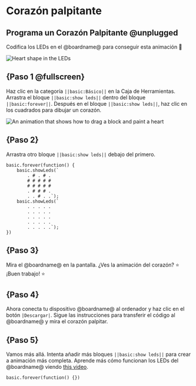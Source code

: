 # Corazón palpitante

## Programa un Corazón Palpitante @unplugged

Codifica los LEDs en el @boardname@ para conseguir esta animación 💖

![Heart shape in the LEDs](/static/mb/projects/flashing-heart/sim.gif)

## {Paso 1 @fullscreen}

Haz clic en la categoría ``||basic:Básico||`` en la Caja de Herramientas. 
Arrastra el bloque ``||basic:show leds||`` dentro del bloque ``||basic:forever||``. 
Después en el bloque ``||basic:show leds||``, haz clic en los cuadrados para dibujar un corazón.

![An animation that shows how to drag a block and paint a heart](/static/mb/projects/flashing-heart/showleds.gif)

## {Paso 2}

Arrastra otro bloque ``||basic:show leds||``  debajo del primero.

```blocks
basic.forever(function() {
    basic.showLeds(`
        . # . # .
        # # # # #
        # # # # #
        . # # # .
        . . # . .`);
    basic.showLeds(`
        . . . . .
        . . . . .
        . . . . .
        . . . . .
        . . . . .`);
})
```

## {Paso 3}

Mira el @boardname@ en la pantalla. ¿Ves la animación del corazón? ⭐ ¡Buen trabajo! ⭐ 

## {Paso 4}

Ahora conecta tu dispositivo @boardname@ al ordenador y haz clic en el botón ``|Descargar|``. Sigue las instrucciones para transferir el código al @boardname@ y mira el corazón palpitar. 

## {Paso 5}

Vamos más allá. Intenta añadir más bloques ``||basic:show leds||`` para crear a animación más completa. Aprende más cómo funcionan los LEDs del @boardname@ viendo [this video](https://youtu.be/qqBmvHD5bCw).

```template
basic.forever(function() {})
```